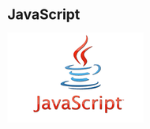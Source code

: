 # JavaScript
![Alt JavaScript教程-从入门到精通 text](https://github.com/Harrdy2018/JavaScript/blob/master/js.png)
